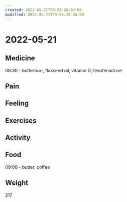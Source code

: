```yaml
---
created: 2022-05-21T09:53:28-04:00
modified: 2022-05-21T09:55:23-04:00
---
```


# 2022-05-21

## Medicine

08:30 - butterburr, flaxseed oil, vitamin D, fexofenadrine


## Pain


## Feeling


## Exercises


## Activity


## Food

09:00 - butter, coffee


## Weight

217
